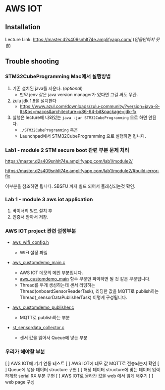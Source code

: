 # AWS IOT

## Installation

Lecture Link: https://master.d2s409snhlt74e.amplifyapp.com/  (<i>믿을만하지 못함</i>)

## Trouble shooting

### STM32CubeProgramming Mac에서 실행방법

1. 기존 설치된 java를 지운다. (<i>optional</i>)
   * 만약 jenv 같은 java version manager가 있다면 그걸 써도 무관.
2. zulu jdk 1.8을 설치한다
   * https://www.azul.com/downloads/zulu-community/?version=java-8-lts&os=macos&architecture=x86-64-bit&package=jdk-fx
3. 실행은 lecture에 나와있는 ```java -jar STM32CubeProgramming``` 으로 하면 안된다.
   * ```./STM32CubeProgramming``` 혹은
   * Launchpad에서 STM32CubeProgramming 으로 실행하면 됩니다.
   
### Lab1 - module 2 STM secure boot 관련 부분 문제 처리

https://master.d2s409snhlt74e.amplifyapp.com/lab1/module2/

https://master.d2s409snhlt74e.amplifyapp.com/lab1/module2/#build-error-fix

이부분을 참조하면 됩니다. SBSFU 까지 빌드 되어서 플래싱되는것 확인.


### Lab 1 - module 3 aws iot application

1. 바이너리 빌드 설치 후
2. 인증서 받아서 저장.

### AWS IOT project 관련 설정부분

* [aws_wifi_config.h](https://github.com/jaydenchoe/SabAI/blob/main/aws_iot/STM32CubeExpansion_Cloud_AWS_V2.0.0/Projects/B-L4S5I-IOT01A/Applications/Cloud/aws_demos/config_files/aws_wifi_config.h)
  * WIFI 설정 파일


* [aws_customdemo_main.c](https://github.com/jaydenchoe/SabAI/blob/main/aws_iot/STM32CubeExpansion_Cloud_AWS_V2.0.0/Projects/B-L4S5I-IOT01A/Applications/Cloud/aws_demos/Src/aws_customdemo_main.c)
  * AWS IOT 데모의 메인 부분입니다.
  * [aws_customdemo_main](https://github.com/jaydenchoe/SabAI/blob/daa75e09d48e921298ab7970bf5439b6b133a350/aws_iot/STM32CubeExpansion_Cloud_AWS_V2.0.0/Projects/B-L4S5I-IOT01A/Applications/Cloud/aws_demos/Src/aws_customdemo_main.c#L66) 함수 부분만 파악하면 될 것 같은 부분입니다.
  * Thread를 두개 생성하는데 센서 리딩하는 Thread(onboardSensorReaderTask), 리딩한 값을 MQTT로 publish하는 Thread(_sensorDataPublisherTask) 이렇게 구성됩니다.

* [aws_customdemo_publisher.c](https://github.com/jaydenchoe/SabAI/blob/main/aws_iot/STM32CubeExpansion_Cloud_AWS_V2.0.0/Projects/B-L4S5I-IOT01A/Applications/Cloud/aws_demos/Src/aws_customdemo_publisher.c)
  * MQTT로 publish하는 부분

* [st_sensordata_collector.c](https://github.com/jaydenchoe/SabAI/blob/main/aws_iot/STM32CubeExpansion_Cloud_AWS_V2.0.0/Projects/B-L4S5I-IOT01A/Applications/Cloud/aws_demos/Src/st_sensordata_collector.c)
  * 센서 값을 읽어서 Queue에 넣는 부분
  
  
### 우리가 해야할 부분

[ ] AWS IOT에 기기 연동 테스트
[ ] AWS IOT에 데모 값 MQTT로 전송되는지 확인
[ ] Queue에 넣을 데이터 structure 구현
[ ] 해당 데이터 structure에 맞는 데이터 입력하게끔 serial RX 부분 구현
[ ] AWS IOT로 올라간 값을 web 에서 읽게 해주기
[ ] web page 구성
